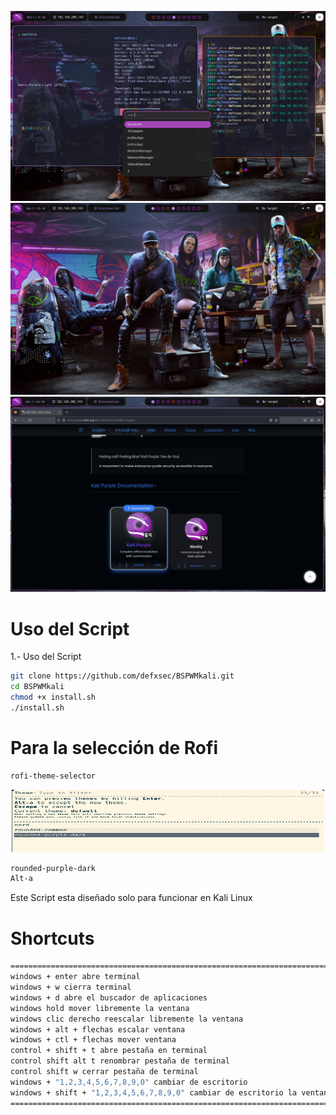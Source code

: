 ![Alt text](image.png)
![Alt text](image-1.png)
![Alt text](image-2.png)

# Uso del Script

1.- Uso del Script

```bash
git clone https://github.com/defxsec/BSPWMkali.git
cd BSPWMkali
chmod +x install.sh
./install.sh
```

# Para la selección de Rofi

```bash
rofi-theme-selector
```

<p align="center">
    <img src="https://github.com/defxsec/BSPWMkali/blob/master/image-3.png" alt="" width="500px" height="100px">
</p>

```bash
rounded-purple-dark
Alt-a
```

Este Script esta diseñado solo para funcionar en Kali Linux

# Shortcuts

```bash
===========================================================================================================
windows + enter abre terminal
windows + w cierra terminal
windows + d abre el buscador de aplicaciones
windows hold mover libremente la ventana
windows clic derecho reescalar libremente la ventana
windows + alt + flechas escalar ventana
windows + ctl + flechas mover ventana
control + shift + t abre pestaña en terminal
control shift alt t renombrar pestaña de terminal
control shift w cerrar pestaña de terminal
windows + "1,2,3,4,5,6,7,8,9,0" cambiar de escritorio
windows + shift + "1,2,3,4,5,6,7,8,9,0" cambiar de escritorio la ventana actual al escritorio seleccionado
============================================================================================================
```
